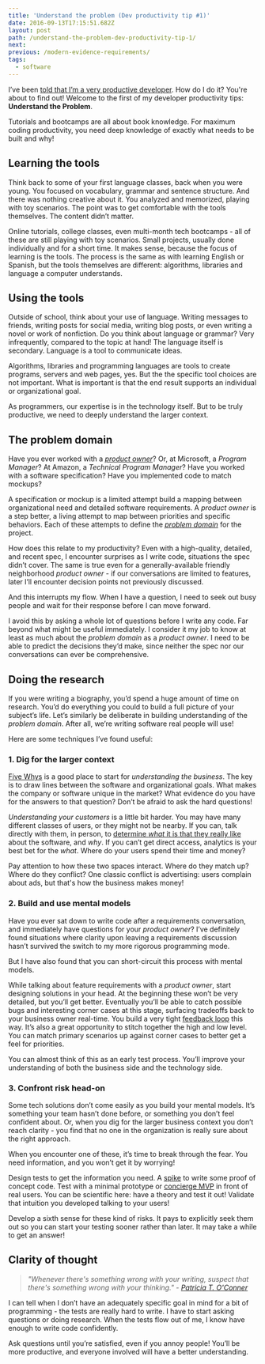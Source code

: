 ```yaml
---
title: 'Understand the problem (Dev productivity tip #1)'
date: 2016-09-13T17:15:51.682Z
layout: post
path: /understand-the-problem-dev-productivity-tip-1/
next:
previous: /modern-evidence-requirements/
tags:
  - software
---
```


I’ve been [told that I’m a very productive developer](https://scottnonnenberg.com/work/#scotts-value-add-is-beyond-mere-lines-of-code-h). How do I do it? You're about to find out! Welcome to the first of my developer productivity tips: **Understand the Problem**.

Tutorials and bootcamps are all about book knowledge. For maximum coding productivity, you need deep knowledge of exactly what needs to be built and why!

<div class='fold'></div>

## Learning the tools

Think back to some of your first language classes, back when you were young. You focused on vocabulary, grammar and sentence structure. And there was nothing creative about it. You analyzed and memorized, playing with toy scenarios. The point was to get comfortable with the tools themselves. The content didn’t matter.

Online tutorials, college classes, even multi-month tech bootcamps - all of these are still playing with toy scenarios. Small projects, usually done individually and for a short time. It makes sense, because the focus of learning is the tools. The process is the same as with learning English or Spanish, but the tools themselves are different: algorithms, libraries and language a computer understands.

## Using the tools

Outside of school, think about your use of language. Writing messages to friends, writing posts for social media, writing blog posts, or even writing a novel or work of nonfiction. Do you think about language or grammar? Very infrequently, compared to the topic at hand! The language itself is secondary. Language is a tool to communicate ideas.

Algorithms, libraries and programming languages are tools to create programs, servers and web pages, yes. But the the specific tool choices are not important. What is important is that the end result supports an individual or organizational goal.

As programmers, our expertise is in the technology itself. But to be truly productive, we need to deeply understand the larger context.

## The problem domain

Have you ever worked with a _[product owner](https://www.mountaingoatsoftware.com/agile/scrum/product-owner)_? Or, at Microsoft, a _Program Manager_? At Amazon, a _Technical Program Manager_? Have you worked with a software specification? Have you implemented code to match mockups?

A specification or mockup is a limited attempt build a mapping between organizational need and detailed software requirements. A _product owner_ is a step better, a living attempt to map between priorities and specific behaviors. Each of these attempts to define the _[problem domain](https://en.wikipedia.org/wiki/Problem_domain)_ for the project.

How does this relate to my productivity? Even with a high-quality, detailed, and recent spec, I encounter surprises as I write code, situations the spec didn’t cover. The same is true even for a generally-available friendly neighborhood _product owner_ - if our conversations are limited to features, later I’ll encounter decision points not previously discussed.

And this interrupts my flow. When I have a question, I need to seek out busy people and wait for their response before I can move forward.

I avoid this by asking a whole lot of questions before I write any code. Far beyond what might be useful immediately. I consider it my job to know at least as much about the _problem domain_ as a _product owner_. I need to be able to predict the decisions they’d make, since neither the spec nor our conversations can ever be comprehensive.

## Doing the research

If you were writing a biography, you’d spend a huge amount of time on research. You’d do everything you could to build a full picture of your subject’s life. Let’s similarly be deliberate in building understanding of the _problem domain_. After all, we’re writing software real people will use!

Here are some techniques I’ve found useful:

### 1. Dig for the larger context

[Five Whys](https://en.wikipedia.org/wiki/5_Whys) is a good place to start for _understanding the business_. The key is to draw lines between the software and organizational goals. What makes the company or software unique in the market? What evidence do you have for the answers to that question? Don’t be afraid to ask the hard questions!

_Understanding your customers_ is a little bit harder. You may have many different classes of users, or they might not be nearby. If you can, talk directly with them, in person, to [determine _what_ it is that they really like](https://blog.scottnonnenberg.com/from-tech-person-to-people-person/#3-verify) about the software, and _why_. If you can’t get direct access, analytics is your best bet for the _what_. Where do your users spend their time and money?

Pay attention to how these two spaces interact. Where do they match up? Where do they conflict? One classic conflict is advertising: users complain about ads, but that's how the business makes money!

### 2. Build and use mental models

Have you ever sat down to write code after a requirements conversation, and immediately have questions for your _product owner_? I’ve definitely found situations where clarity upon leaving a requirements discussion hasn’t survived the switch to my more rigorous programming mode.

But I have also found that you can short-circuit this process with mental models.

While talking about feature requirements with a _product owner_, start designing solutions in your head. At the beginning these won’t be very detailed, but you’ll get better. Eventually you’ll be able to catch possible bugs and interesting corner cases at this stage, surfacing tradeoffs back to your business owner real-time. You build a very tight [feedback loop](https://blog.scottnonnenberg.com/the-why-of-agile/#feedback-loops) this way. It’s also a great opportunity to stitch together the high and low level. You can match primary scenarios up against corner cases to better get a feel for priorities.

You can almost think of this as an early test process. You’ll improve your understanding of both the business side and the technology side.

### 3. Confront risk head-on

Some tech solutions don’t come easily as you build your mental models. It’s something your team hasn’t done before, or something you don’t feel confident about. Or, when you dig for the larger business context you don’t reach clarity - you find that no one in the organization is really sure about the right approach.

When you encounter one of these, it’s time to break through the fear. You need information, and you won’t get it by worrying!

Design tests to get the information you need. A [spike](http://agiledictionary.com/209/spike/) to write some proof of concept code. Test with a minimal prototype or [concierge MVP](http://ibuildmvps.com/blog/the-concierge-minimum-viable-product-maximizes-customer-learning) in front of real users. You can be scientific here: have a theory and test it out! Validate that intuition you developed talking to your users!

Develop a sixth sense for these kind of risks. It pays to explicitly seek them out so you can start your testing sooner rather than later. It may take a while to get an answer!

## Clarity of thought

> _"Whenever there's something wrong with your writing, suspect that there's something wrong with your thinking." - [Patricia T. O'Conner](https://www.goodreads.com/author/quotes/63015.Patricia_T_O_Conner)_

I can tell when I don’t have an adequately specific goal in mind for a bit of programming - the tests are really hard to write. I have to start asking questions or doing research. When the tests flow out of me, I know have enough to write code confidently.

Ask questions until you’re satisfied, even if you annoy people! You’ll be more productive, and everyone involved will have a better understanding.
